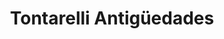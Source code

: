 ---
title: "Tontarelli Antigüedades"
url: /san-nicolas-de-los-arroyos/tontarelli-antiguedades/
shop: antigüedades
---